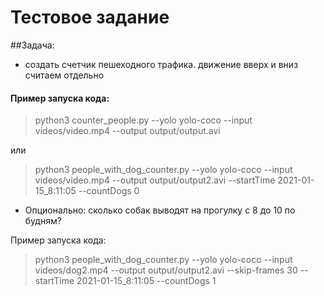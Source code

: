 # Тестовое задание
##Задача:

- создать счетчик пешеходного трафика. движение вверх и вниз считаем отдельно

#### Пример запуска кода:
> python3 counter_people.py --yolo yolo-coco --input videos/video.mp4 --output output/output.avi 
> 
или
> python3 people_with_dog_counter.py --yolo yolo-coco --input videos/video.mp4 --output output/output2.avi --startTime 2021-01-15_8:11:05 --countDogs 0
> 
- Oпционально: сколько собак выводят на прогулку с 8 до 10 по будням?

Пример запуска кода:
> python3 people_with_dog_counter.py --yolo yolo-coco --input videos/dog2.mp4 --output output/output2.avi --skip-frames 30 --startTime 2021-01-15_8:11:05 --countDogs 1

